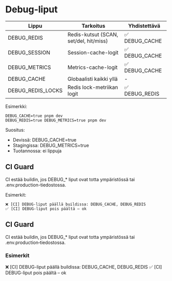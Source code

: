 # Debug-liput

| Lippu | Tarkoitus | Yhdistettävä |
|-------|-----------|--------------|
| DEBUG_REDIS | Redis-kutsut (SCAN, set/del, hit/miss) | ✅ DEBUG_CACHE |
| DEBUG_SESSION | Session-cache-logit | ✅ DEBUG_CACHE |
| DEBUG_METRICS | Metrics-cache-logit | ✅ DEBUG_CACHE |
| DEBUG_CACHE | Globaalisti kaikki yllä | - |
| DEBUG_REDIS_LOCKS | Redis lock-metriikan logit | ✅ DEBUG_REDIS |

Esimerkki:

```
DEBUG_CACHE=true pnpm dev
DEBUG_REDIS=true DEBUG_METRICS=true pnpm dev
```

Suositus:
- Devissä: DEBUG_CACHE=true
- Stagingissa: DEBUG_METRICS=true
- Tuotannossa: ei lippuja

## CI Guard
CI estää buildin, jos DEBUG_* liput ovat totta ympäristössä tai .env.production-tiedostossa.

Esimerkit:

```
❌ [CI] DEBUG-liput päällä buildissa: DEBUG_CACHE, DEBUG_REDIS
✅ [CI] DEBUG-liput pois päältä – ok
```

## CI Guard
CI estää buildin, jos DEBUG_* liput ovat totta ympäristössä tai .env.production‑tiedostossa.

### Esimerkit
❌ [CI] DEBUG-liput päällä buildissa: DEBUG_CACHE, DEBUG_REDIS
✅ [CI] DEBUG-liput pois päältä – ok
